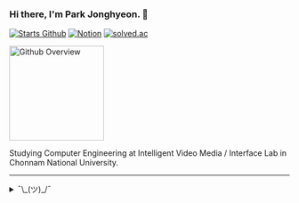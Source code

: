 ### Hi there, I'm Park Jonghyeon. 👋
[![Starts Github](https://img.shields.io/badge/since-2015-black?logo=github&logoColor=white)](#)
[![Notion](https://img.shields.io/badge/meet%20at%20notion!-white?logo=notion&logoColor=black)](https://www.notion.so/shapelayer/Park-Jonghyeon-8905e4fa7ab74aa5894ccc2e54ca40c4)
[![solved.ac](https://mazassumnida.wtf/api/mini/generate_badge?boj=belline0124)](https://solved.ac/profile/belline0124)


[<img src="https://github-readme-stats.vercel.app/api?username=shapelayer&layout=compact&show_icons=true" alt="Github Overview" height="170">](#)

Studying Computer Engineering at Intelligent Video Media / Interface Lab in Chonnam National University.

---

<details>
    <summary>¯\_(ツ)_/¯</summary>

<br>

[![Top Langs](https://github-readme-stats.vercel.app/api/top-langs/?username=shapelayer&layout=compact&hide=html,css,nsis,tsql)](#)

### Contacts
[![KakaoTalk](https://img.shields.io/badge/KakaoTalk-박종현-FFCD00?logo=kakaotalk&logoColor=white)](https://namecard.kakao.com/cmd)
[![Discord](https://img.shields.io/badge/Discord-박종현%238176-7289DA?logo=discord&logoColor=white)](https://discord.gg/TzYg8GF)
[![Email](https://img.shields.io/badge/Email-214823@jnu.ac.kr-EA4335?logo=gmail&logoColor=white)](mailto:214823@jnu.ac.kr)
[![Instagram](https://img.shields.io/badge/Instagram-@__jong.hyeon__-DB2973?logo=instagram&logoColor=white)](https://www.instagram.com/__jong.hyeon__)

### Uses
[![Python](https://img.shields.io/badge/Python-3776AB?logo=python&logoColor=white)](https://python.org/)
[![JavaScript](https://img.shields.io/badge/JavaScript-F7DF1E?logo=javascript&logoColor=black)](#)
[![Unity](https://img.shields.io/badge/Unity-000000?logo=unity&logoColor=white)](https://unity.com/)
[![C#](https://img.shields.io/badge/C%23-239120?logo=c-sharp&logoColor=white)](#)
[![Rust](https://img.shields.io/badge/Rust-FFFFFF?logo=rust&logoColor=black)](https://kotlinlang.org/)

### Studies
[![C/C++](https://img.shields.io/badge/C%2FC++-00599C?logo=c%2B%2B&logoColor=white)](https://isocpp.org/)
[![R](https://img.shields.io/badge/R-276DC3?logo=r&logoColor=white)](#)

### Interests
[![Java](https://img.shields.io/badge/Java-007396?logo=java&logoColor=white)](https://java.com/)
[![Kotlin](https://img.shields.io/badge/Kotlin-0095D5?logo=kotlin&logoColor=white)](https://kotlinlang.org/)


</details>
<!--
**kpjhg0124/kpjhg0124** is a ✨ _special_ ✨ repository because its `README.md` (this file) appears on your GitHub profile.

Here are some ideas to get you started:

- 🔭 I’m currently working on ...
- 🌱 I’m currently learning ...
- 👯 I’m looking to collaborate on ...
- 🤔 I’m looking for help with ...
- 💬 Ask me about ...
- 📫 How to reach me: ...
- 😄 Pronouns: ...
- ⚡ Fun fact: ...
-->
